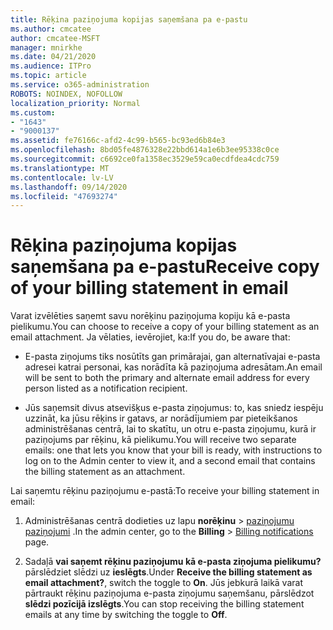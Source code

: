```yaml
---
title: Rēķina paziņojuma kopijas saņemšana pa e-pastu
ms.author: cmcatee
author: cmcatee-MSFT
manager: mnirkhe
ms.date: 04/21/2020
ms.audience: ITPro
ms.topic: article
ms.service: o365-administration
ROBOTS: NOINDEX, NOFOLLOW
localization_priority: Normal
ms.custom:
- "1643"
- "9000137"
ms.assetid: fe76166c-afd2-4c99-b565-bc93ed6b84e3
ms.openlocfilehash: 8bd05fe4876328e22bbd614a1e6b3ee95338c0ce
ms.sourcegitcommit: c6692ce0fa1358ec3529e59ca0ecdfdea4cdc759
ms.translationtype: MT
ms.contentlocale: lv-LV
ms.lasthandoff: 09/14/2020
ms.locfileid: "47693274"
---
```

# <a name="receive-copy-of-your-billing-statement-in-email"></a><span data-ttu-id="a12de-102">Rēķina paziņojuma kopijas saņemšana pa e-pastu</span><span class="sxs-lookup"><span data-stu-id="a12de-102">Receive copy of your billing statement in email</span></span>

<span data-ttu-id="a12de-103">Varat izvēlēties saņemt savu norēķinu paziņojuma kopiju kā e-pasta pielikumu.</span><span class="sxs-lookup"><span data-stu-id="a12de-103">You can choose to receive a copy of your billing statement as an email attachment.</span></span> <span data-ttu-id="a12de-104">Ja vēlaties, ievērojiet, ka:</span><span class="sxs-lookup"><span data-stu-id="a12de-104">If you do, be aware that:</span></span>
  
- <span data-ttu-id="a12de-105">E-pasta ziņojums tiks nosūtīts gan primārajai, gan alternatīvajai e-pasta adresei katrai personai, kas norādīta kā paziņojuma adresātam.</span><span class="sxs-lookup"><span data-stu-id="a12de-105">An email will be sent to both the primary and alternate email address for every person listed as a notification recipient.</span></span>

- <span data-ttu-id="a12de-106">Jūs saņemsit divus atsevišķus e-pasta ziņojumus: to, kas sniedz iespēju uzzināt, ka jūsu rēķins ir gatavs, ar norādījumiem par pieteikšanos administrēšanas centrā, lai to skatītu, un otru e-pasta ziņojumu, kurā ir paziņojums par rēķinu, kā pielikumu.</span><span class="sxs-lookup"><span data-stu-id="a12de-106">You will receive two separate emails: one that lets you know that your bill is ready, with instructions to log on to the Admin center to view it, and a second email that contains the billing statement as an attachment.</span></span>

<span data-ttu-id="a12de-107">Lai saņemtu rēķinu paziņojumu e-pastā:</span><span class="sxs-lookup"><span data-stu-id="a12de-107">To receive your billing statement in email:</span></span>
  
1. <span data-ttu-id="a12de-108">Administrēšanas centrā dodieties uz lapu **norēķinu** \> [paziņojumu paziņojumi](https://go.microsoft.com/fwlink/p/?linkid=853212) .</span><span class="sxs-lookup"><span data-stu-id="a12de-108">In the admin center, go to the **Billing** \> [Billing notifications](https://go.microsoft.com/fwlink/p/?linkid=853212) page.</span></span>

2. <span data-ttu-id="a12de-109">Sadaļā **vai saņemt rēķinu paziņojumu kā e-pasta ziņojuma pielikumu?** pārslēdziet slēdzi uz **ieslēgts**.</span><span class="sxs-lookup"><span data-stu-id="a12de-109">Under **Receive the billing statement as email attachment?**, switch the toggle to **On**.</span></span> <span data-ttu-id="a12de-110">Jūs jebkurā laikā varat pārtraukt rēķinu paziņojuma e-pasta ziņojumu saņemšanu, pārslēdzot **slēdzi pozīcijā izslēgts**.</span><span class="sxs-lookup"><span data-stu-id="a12de-110">You can stop receiving the billing statement emails at any time by switching the toggle to **Off**.</span></span>